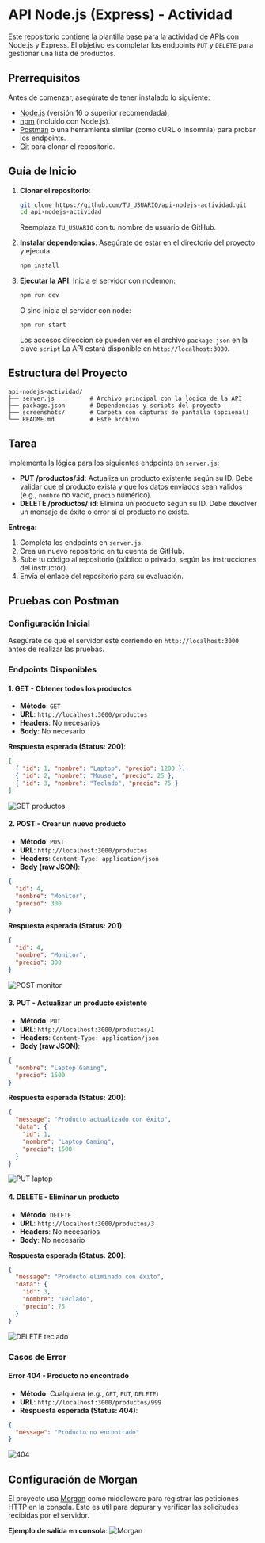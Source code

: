 # API Node.js (Express) - Actividad

Este repositorio contiene la plantilla base para la actividad de APIs con Node.js y Express. El objetivo es completar los endpoints `PUT` y `DELETE` para gestionar una lista de productos.

## Prerrequisitos

Antes de comenzar, asegúrate de tener instalado lo siguiente:
- [Node.js](https://nodejs.org/) (versión 16 o superior recomendada).
- [npm](https://www.npmjs.com/) (incluido con Node.js).
- [Postman](https://www.postman.com/) o una herramienta similar (como cURL o Insomnia) para probar los endpoints.
- [Git](https://git-scm.com/) para clonar el repositorio.

## Guía de Inicio

1. **Clonar el repositorio**:
   ```bash
   git clone https://github.com/TU_USUARIO/api-nodejs-actividad.git
   cd api-nodejs-actividad
   ```
   Reemplaza `TU_USUARIO` con tu nombre de usuario de GitHub.

2. **Instalar dependencias**:
   Asegúrate de estar en el directorio del proyecto y ejecuta:
   ```bash
   npm install
   ```

3. **Ejecutar la API**:
   Inicia el servidor con nodemon:
   ```bash
   npm run dev
   ```
   O sino inicia el servidor con node:
   ```bash
   npm run start
   ```
   Los accesos direccion se pueden ver en el archivo `package.json` en la clave `script`
   La API estará disponible en `http://localhost:3000`.

## Estructura del Proyecto

```plaintext
api-nodejs-actividad/
├── server.js          # Archivo principal con la lógica de la API
├── package.json       # Dependencias y scripts del proyecto
├── screenshots/       # Carpeta con capturas de pantalla (opcional)
└── README.md          # Este archivo
```

## Tarea

Implementa la lógica para los siguientes endpoints en `server.js`:
- **PUT /productos/:id**: Actualiza un producto existente según su ID. Debe validar que el producto exista y que los datos enviados sean válidos (e.g., `nombre` no vacío, `precio` numérico).
- **DELETE /productos/:id**: Elimina un producto según su ID. Debe devolver un mensaje de éxito o error si el producto no existe.

**Entrega**:
1. Completa los endpoints en `server.js`.
2. Crea un nuevo repositorio en tu cuenta de GitHub.
3. Sube tu código al repositorio (público o privado, según las instrucciones del instructor).
4. Envía el enlace del repositorio para su evaluación.

## Pruebas con Postman

### Configuración Inicial
Asegúrate de que el servidor esté corriendo en `http://localhost:3000` antes de realizar las pruebas.

### Endpoints Disponibles

#### 1. GET - Obtener todos los productos
- **Método**: `GET`
- **URL**: `http://localhost:3000/productos`
- **Headers**: No necesarios
- **Body**: No necesario

**Respuesta esperada (Status: 200)**:
```json
[
  { "id": 1, "nombre": "Laptop", "precio": 1200 },
  { "id": 2, "nombre": "Mouse", "precio": 25 },
  { "id": 3, "nombre": "Teclado", "precio": 75 }
]
```
![GET productos](./screenshots/GET_productos.png)

#### 2. POST - Crear un nuevo producto
- **Método**: `POST`
- **URL**: `http://localhost:3000/productos`
- **Headers**: `Content-Type: application/json`
- **Body (raw JSON)**:
```json
{
  "id": 4,
  "nombre": "Monitor",
  "precio": 300
}
```

**Respuesta esperada (Status: 201)**:
```json
{
  "id": 4,
  "nombre": "Monitor",
  "precio": 300
}
```
![POST monitor](./screenshots/POST_monitor.png)

#### 3. PUT - Actualizar un producto existente
- **Método**: `PUT`
- **URL**: `http://localhost:3000/productos/1`
- **Headers**: `Content-Type: application/json`
- **Body (raw JSON)**:
```json
{
  "nombre": "Laptop Gaming",
  "precio": 1500
}
```

**Respuesta esperada (Status: 200)**:
```json
{
  "message": "Producto actualizado con éxito",
  "data": {
    "id": 1,
    "nombre": "Laptop Gaming",
    "precio": 1500
  }
}
```
![PUT laptop](./screenshots/PUT_laptop.png)

#### 4. DELETE - Eliminar un producto
- **Método**: `DELETE`
- **URL**: `http://localhost:3000/productos/3`
- **Headers**: No necesarios
- **Body**: No necesario

**Respuesta esperada (Status: 200)**:
```json
{
  "message": "Producto eliminado con éxito",
  "data": {
    "id": 3,
    "nombre": "Teclado",
    "precio": 75
  }
}
```
![DELETE teclado](./screenshots/DELETE_teclado.png)

### Casos de Error

#### Error 404 - Producto no encontrado
- **Método**: Cualquiera (e.g., `GET`, `PUT`, `DELETE`)
- **URL**: `http://localhost:3000/productos/999`
- **Respuesta esperada (Status: 404)**:
```json
{
  "message": "Producto no encontrado"
}
```
![404](./screenshots/404.png)


## Configuración de Morgan

El proyecto usa [Morgan](https://www.npmjs.com/package/morgan) como middleware para registrar las peticiones HTTP en la consola. Esto es útil para depurar y verificar las solicitudes recibidas por el servidor.

**Ejemplo de salida en consola**:
![Morgan](./screenshots/verbos.png)

